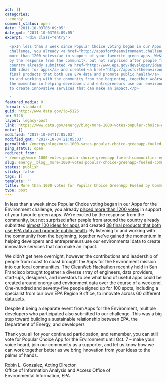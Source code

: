 ```yaml
---
acf: []
categories:
- energy
comment_status: open
date: '2011-10-03T03:09:05'
date_gmt: '2011-10-03T03:09:05'
excerpt: '<div class="entry">

  <p>In less than a week since Popular Choice voting began in our Apps for the Environment
  challenge, you already <a href="http://appsfortheenvironment.challenge.gov/submissions">placed
  more than 1200 votes</a> in support of your favorite green apps. We&rsquo;re excited
  by the response from the community, but not surprised after people from around the
  country already submitted <a href="http://www.epa.gov/developer/ideasforapps.html">almost
  100 ideas for apps</a> and created <a href="http://appsfortheenvironment.challenge.gov/submissions">38
  final products that both use EPA data and promote public health</a>. By listening
  to and working with the community from the beginning, together we&rsquo;ve gained
  the momentum in helping developers and entrepreneurs use our environmental data
  to create innovative services that can make an impact.</p>

  '
featured_media: 0
format: standard
guid: http://www.data.gov/?p=5126
id: 5126
layout: legacy-post
link: https://www.data.gov/energy/blog/more-1000-votes-popular-choice-greenapp-fueled-communities-engagement
meta: []
modified: '2017-10-04T17:05:03'
modified_gmt: '2017-10-04T21:05:03'
permalink: /energy/blog/more-1000-votes-popular-choice-greenapp-fueled-communities-engagement/
ping_status: open
redirect_from:
- /energy/more-1000-votes-popular-choice-greenapp-fueled-communities-engagement/
slug: energy__blog__more-1000-votes-popular-choice-greenapp-fueled-communities-engagement
status: publish
sticky: false
tags: []
template: ''
title: More than 1000 votes for Popular Choice GreenApp Fueled by Communities, Engagement
type: post
---
```


In less than a week since Popular Choice voting began in our Apps for the Environment challenge, you already [placed more than 1200 votes](http://appsfortheenvironment.challenge.gov/submissions) in support of your favorite green apps. We’re excited by the response from the community, but not surprised after people from around the country already submitted [almost 100 ideas for apps](https://developer.epa.gov/forums/forum/applications/new-application-ideas/) and created [38 final products that both use EPA data and promote public health](http://appsfortheenvironment.challenge.gov/submissions). By listening to and working with the community from the beginning, together we’ve gained the momentum in helping developers and entrepreneurs use our environmental data to create innovative services that can make an impact.



We didn’t get here overnight, however, the contributions and leadership of people from coast to coast brought the Apps for the Environment mission into our local communities. The [CleanWeb Hackathon](http://cleanwebhack.com/hackathon/) recently held in San Francisco brought together a diverse array of engineers, data providers, start-ups, designers, and investors to see what kind of useful apps could be created around energy and environment data over the course of a weekend. One-hundred and seventy-five people signed up for 100 spots, including a specialist from our own EPA Region 9 office, to innovate across 60 different [data sets](http://cleanwebhack.com/hackathon/datasets/).


Despite it being a separate event from Apps for the Environment, multiple developers who participated also submitted to our challenge. This was a big step toward building a sustainable relationship between EPA, the Department of Energy, and developers.


Thank you all for your continued participation, and remember, you can still vote for Popular Choice App for the Environment until Oct. 7 – make your voice heard, join our community as a supporter, and let us know how we can work together better as we bring innovation from your ideas to the palms of hands.


Robin L. Gonzalez, Acting Director  
Office of Information Analysis and Access Office of Environmental Information, EPA



